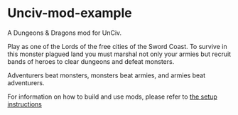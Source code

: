 # Unciv-mod-example

A Dungeons & Dragons mod for UnCiv.

Play as one of the Lords of the free cities of the Sword Coast. To survive in this monster plagued land you must marshal not only your armies but recruit bands of heroes to clear dungeons and defeat monsters. 

Adventurers beat monsters, monsters beat armies, and armies beat adventurers. 

For information on how to build and use mods, please refer to [the setup instructions](https://yairm210.github.io/Unciv/Modders/Making-a-new-Civilization/)

